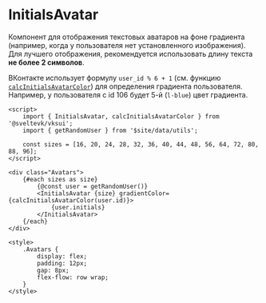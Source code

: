 # InitialsAvatar

Компонент для отображения текстовых аватаров на фоне градиента (например, когда у пользователя нет установленного изображения). Для лучшего отображения, рекомендуется использовать длину текста **не более 2 символов**.

ВКонтакте использует формулу `user_id % 6 + 1` (см. функцию [`calcInitialsAvatarColor`](/VKSUI/utils)) для определения градиента пользователя. Например, у пользователя c id 106 будет 5-й (`l-blue`) цвет градиента.

```svelte mini
<script>
	import { InitialsAvatar, calcInitialsAvatarColor } from '@sveltevk/vksui';
	import { getRandomUser } from '$site/data/utils';

	const sizes = [16, 20, 24, 28, 32, 36, 40, 44, 48, 56, 64, 72, 80, 88, 96];
</script>

<div class="Avatars">
	{#each sizes as size}
		{@const user = getRandomUser()}
		<InitialsAvatar {size} gradientColor={calcInitialsAvatarColor(user.id)}>
			{user.initials}
		</InitialsAvatar>
	{/each}
</div>

<style>
	.Avatars {
		display: flex;
		padding: 12px;
		gap: 8px;
		flex-flow: row wrap;
	}
</style>
```
